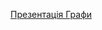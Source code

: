[Презентація Графи](https://docs.google.com/presentation/d/1ZLqq4pfgnT7BU_snovlLKDsfy1WYv9-M4_secjUPh3E/edit?usp=sharing)
